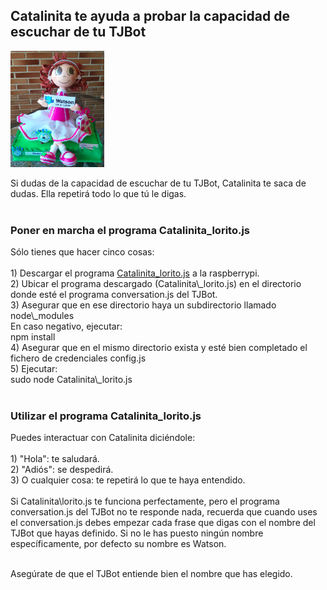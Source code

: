 

## Catalinita te ayuda a probar la capacidad de escuchar de tu TJBot
<img id="img1" src="Catalinita/Catalinita.png" width="150" height="186"> <br>
<div id="texto1">Si dudas de la capacidad de escuchar de tu TJBot, Catalinita te saca de dudas. Ella repetirá todo lo que tú le digas.</div>
<br>

### Poner en marcha el programa Catalinita\_lorito.js

<div id="texto2">Sólo tienes que hacer cinco cosas:</div><br>
<div id="texto3">1) Descargar el programa <a href="https://github.com/watsonvaclase/Propuestas/blob/master/Catalinita/Catalinita_lorito.js">Catalinita_lorito.js</a> a la raspberrypi.</div>
<div id="texto4">2) Ubicar el programa descargado (Catalinita\_lorito.js) en el directorio donde esté el programa conversation.js del TJBot.</div>
<div id="texto5">3) Asegurar que en ese directorio haya un subdirectorio llamado node\_modules </div>
<div id="texto15">En caso negativo, ejecutar:</div>
<div id="texto6">npm install </div>
<div id="texto7">4) Asegurar que en el mismo directorio exista y esté bien completado el fichero de credenciales config.js <br>
<div id="texto8">5) Ejecutar: </div>
<div id="texto9">sudo node Catalinita\_lorito.js</div><br>
  
### Utilizar el programa Catalinita\_lorito.js

<div id="texto10">Puedes interactuar con Catalinita diciéndole:</div><br>
<div id="texto11">1) "Hola": te saludará.</div>
<div id="texto12">2) "Adiós": se despedirá.</div>
<div id="texto13">3) O cualquier cosa: te repetirá lo que te haya entendido. </div><br>

<div id="texto14">Si Catalinita\lorito.js te funciona perfectamente, pero el programa conversation.js del TJBot no te responde nada, recuerda que cuando uses el conversation.js debes empezar cada frase que digas con el nombre del TJBot que hayas definido. Si no le has puesto ningún nombre específicamente, por defecto su nombre es Watson.</div><br>
  
Asegúrate de que el TJBot entiende bien el nombre que has elegido.</div><br>
